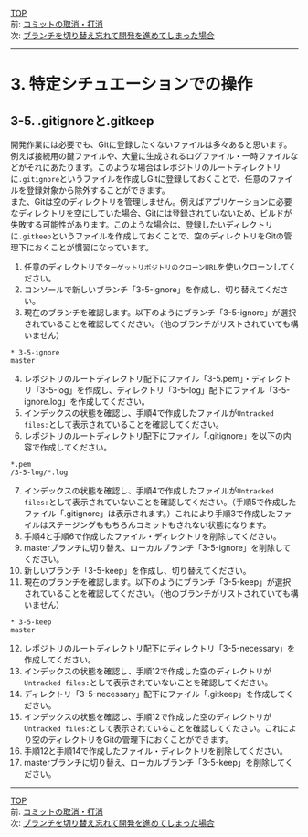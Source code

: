 [TOP](../README.md)   
前: [コミットの取消・打消](./reset-revert.md)  
次: [ブランチを切り替え忘れて開発を進めてしまった場合](./stash.md)  

---

# 3. 特定シチュエーションでの操作
## 3-5. .gitignoreと.gitkeep
開発作業には必要でも、Gitに登録したくないファイルは多々あると思います。例えば接続用の鍵ファイルや、大量に生成されるログファイル・一時ファイルなどがそれにあたります。このような場合はレポジトリのルートディレクトリに`.gitignore`というファイルを作成しGitに登録しておくことで、任意のファイルを登録対象から除外することができます。  
また、Gitは空のディレクトリを管理しません。例えばアプリケーションに必要なディレクトリを空にしていた場合、Gitには登録されていないため、ビルドが失敗する可能性があります。このような場合は、登録したいディレクトリに`.gitkeep`というファイルを作成しておくことで、空のディレクトリをGitの管理下におくことが慣習になっています。

1. 任意のディレクトリで`ターゲットリポジトリのクローンURL`を使いクローンしてください。
2. コンソールで新しいブランチ「3-5-ignore」を作成し、切り替えてください。
3. 現在のブランチを確認します。以下のようにブランチ「3-5-ignore」が選択されていることを確認してください。（他のブランチがリストされていても構いません）
```
* 3-5-ignore
master
```
4. レポジトリのルートディレクトリ配下にファイル「3-5.pem」・ディレクトリ「3-5-log」を作成し、ディレクトリ「3-5-log」配下にファイル「3-5-ignore.log」を作成してください。
5. インデックスの状態を確認し、手順4で作成したファイルが`Untracked files:`として表示されていることを確認してください。
6. レポジトリのルートディレクトリ配下にファイル「.gitignore」を以下の内容で作成してください。
```
*.pem
/3-5-log/*.log
```
7. インデックスの状態を確認し、手順4で作成したファイルが`Untracked files:`として表示されていないことを確認してください。（手順5で作成したファイル「.gitignore」は表示されます。）これにより手順3で作成したファイルはステージングももちろんコミットもされない状態になります。
8. 手順4と手順6で作成したファイル・ディレクトリを削除してください。
9. masterブランチに切り替え、ローカルブランチ「3-5-ignore」を削除してください。
10. 新しいブランチ「3-5-keep」を作成し、切り替えてください。
11. 現在のブランチを確認します。以下のようにブランチ「3-5-keep」が選択されていることを確認してください。（他のブランチがリストされていても構いません）
```
* 3-5-keep
master
```
12. レポジトリのルートディレクトリ配下にディレクトリ「3-5-necessary」を作成してください。
13. インデックスの状態を確認し、手順12で作成した空のディレクトリが`Untracked files:`として表示されていないことを確認してください。
14. ディレクトリ「3-5-necessary」配下にファイル「.gitkeep」を作成してください。
15. インデックスの状態を確認し、手順12で作成した空のディレクトリが`Untracked files:`として表示されていることを確認してください。これにより空のディレクトリをGitの管理下におくことができます。
16. 手順12と手順14で作成したファイル・ディレクトリを削除してください。
17. masterブランチに切り替え、ローカルブランチ「3-5-keep」を削除してください。

--- 

[TOP](../README.md)   
前: [コミットの取消・打消](./reset-revert.md)  
次: [ブランチを切り替え忘れて開発を進めてしまった場合](./stash.md)  